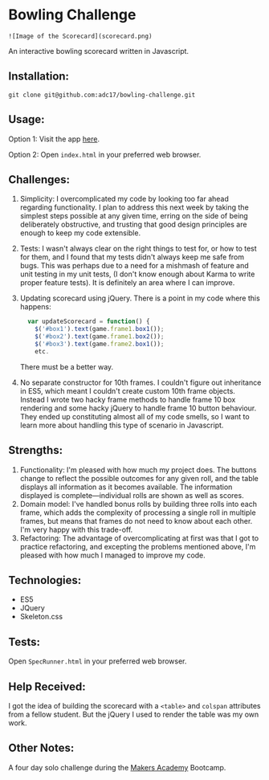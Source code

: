 
Bowling Challenge
=================

```
![Image of the Scorecard](scorecard.png)
```

An interactive bowling scorecard written in Javascript.

## Installation:

`git clone git@github.com:adc17/bowling-challenge.git`

## Usage:

Option 1: Visit the app [here](https://adc17.github.io/bowling-challenge/).

Option 2: Open `index.html` in your preferred web browser.

## Challenges:

1. Simplicity: I overcomplicated my code by looking too far ahead regarding functionality. I plan to address this next week by taking the simplest steps possible at any given time, erring on the side of being deliberately obstructive, and trusting that good design principles are enough to keep my code extensible.

2. Tests: I wasn't always clear on the right things to test for, or how to test for them, and I found that my tests didn't always keep me safe from bugs. This was perhaps due to a need for a mishmash of feature and unit testing in my unit tests, (I don't know enough about Karma to write proper feature tests). It is definitely an area where I can improve.

3. Updating scorecard using jQuery. There is a point in my code where this happens:

   ```javascript
     var updateScorecard = function() {
       $('#box1').text(game.frame1.box1());
       $('#box2').text(game.frame1.box2());
       $('#box3').text(game.frame2.box1());
       etc.
   ```

   There must be a better way.

4. No separate constructor for 10th frames. I couldn't figure out inheritance in ES5, which meant I couldn't create custom 10th frame objects. Instead I wrote two hacky frame methods to handle frame 10 box rendering and some hacky jQuery to handle frame 10 button behaviour. They ended up constituting almost all of my code smells, so I want to learn more about handling this type of scenario in Javascript. 

## Strengths:

1. Functionality: I'm pleased with how much my project does. The buttons change to reflect the possible outcomes for any given roll, and the table displays all information as it becomes available. The information displayed is complete—individual rolls are shown as well as scores.
2. Domain model: I've handled bonus rolls by building three rolls into each frame, which adds the complexity of processing a single roll in multiple frames, but means that frames do not need to know about each other. I'm very happy with this trade-off.
3. Refactoring: The advantage of overcomplicating at first was that I got to practice refactoring, and excepting the problems mentioned above, I'm pleased with how much I managed to improve my code.

## Technologies:

* ES5
* JQuery
* Skeleton.css

## Tests:

Open `SpecRunner.html` in your preferred web browser.

## Help Received:

I got the idea of building the scorecard with a `<table>` and `colspan` attributes from a fellow student. But the jQuery I used to render the table was my own work.

## Other Notes:

A four day solo challenge during the [Makers Academy](http://www.makersacademy.com) Bootcamp.
